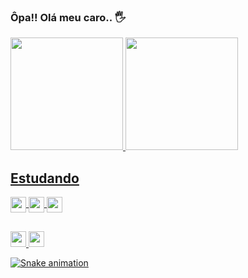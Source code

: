 ### Ôpa!! Olá meu caro.. 🖐️

 <div>
  <a href="https://github.com/rafaballerini">
  <img height="180em" src="https://github-readme-stats.vercel.app/api?username=DevThiagoOliveira&show_icons=true&theme=highcontrast&include_all_commits=true&count_private=true">
  <img height="180em" src="https://github-readme-stats.vercel.app/api/top-langs/?username=DevThiagoOliveira&layout=compact&langs_count=7&theme=highcontrast">
</div>
  
## Estudando

 <div>
  <img align="center" height= "25"src= "https://img.shields.io/badge/HTML-239120?style=for-the-badge&logo=html5&logoColor=white" link="https://developer.mozilla.org/pt-BR/docs/Web/HTML">
  <img align="center" height= "25"src= "https://img.shields.io/badge/CSS3-1572B6?style=for-the-badge&logo=css3&logoColor=white" link="https://developer.mozilla.org/pt-BR/docs/Web/CSS">
  <img align="center" height= "25"src= "https://img.shields.io/badge/JavaScript-323330?style=for-the-badge&logo=javascript&logoColor=F7DF1E" link="https://developer.mozilla.org/pt-BR/docs/Web/JavaScript">
</div>

##
  
 <div>
  <img height= "25"src= "https://img.shields.io/badge/Gmail-D14836?style=for-the-badge&logo=gmail&logoColor=white"> 
  <img height= "25"src= "https://img.shields.io/badge/LinkedIn-0077B5?style=for-the-badge&logo=linkedin&logoColor=white" link="https://www.linkedin.com/in/thiago-augusto-querino-de-oliveira-22a9731a2/">
 
  ![Snake animation](https://github.com/DevThiagoOliveira/DevThiagoOliveira/blob/output/github-contribution-grid-snake.svg)
 </div>
